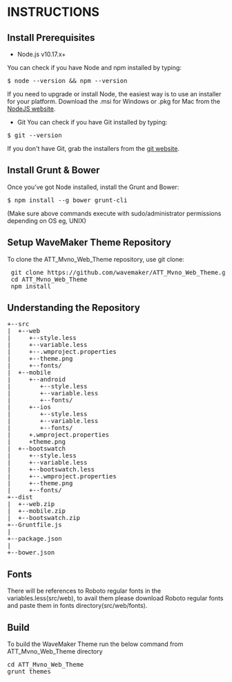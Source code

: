 INSTRUCTIONS
============

Install Prerequisites
--------

* Node.js v10.17.x+

You can check if you have Node and npm installed by typing:
<pre>
$ node --version && npm --version
</pre>

If you need to upgrade or install Node, the easiest way is to use an installer for your platform. Download the .msi for Windows or .pkg for Mac from the [NodeJS website](https://nodejs.org/download/).

* Git
You can check if you have Git installed by typing:
<pre>
$ git --version
</pre>
If you don't have Git, grab the installers from the [git website](http://git-scm.com/).


Install Grunt & Bower
--------

Once you’ve got Node installed, install the Grunt and Bower:
<pre>
$ npm install --g bower grunt-cli
</pre>

(Make sure above commands execute with sudo/administrator permissions depending on OS eg, UNIX)

Setup WaveMaker Theme Repository
--------
To clone the ATT_Mvno_Web_Theme repository, use git clone:

<pre>
 git clone https://github.com/wavemaker/ATT_Mvno_Web_Theme.git
 cd ATT_Mvno_Web_Theme
 npm install
</pre>

Understanding the Repository
--------
<pre>
+--src
|  +--web
|     +--style.less
|     +--variable.less
|     +--.wmproject.properties
|     +--theme.png
|     +--fonts/
|  +--mobile
|     +--android
|        +--style.less
|        +--variable.less
|        +--fonts/
|     +--ios
|        +--style.less
|        +--variable.less
|        +--fonts/
|     +.wmproject.properties
|     +theme.png
|  +--bootswatch
|     +--style.less
|     +--variable.less
|     +--bootswatch.less
|     +--.wmproject.properties
|     +--theme.png
|     +--fonts/
+--dist
|  +--web.zip
|  +--mobile.zip
|  +--bootswatch.zip
+--Gruntfile.js
|
+--package.json
|
+--bower.json
</pre>

Fonts
-----
There will be references to Roboto regular fonts in the variables.less(src/web), to avail them please download Roboto regular fonts and paste them in fonts directory(src/web/fonts).

Build
--------
To build the WaveMaker Theme run the below command from ATT_Mvno_Web_Theme directory

<pre>
cd ATT_Mvno_Web_Theme
grunt themes
</pre>

